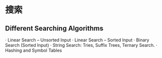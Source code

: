 # 搜索

## Different Searching Algorithms

· Linear Search – Unsorted Input
· Linear Search – Sorted Input
· Binary Search (Sorted Input)
· String Search: Tries, Suffix Trees, Ternary Search.
· Hashing and Symbol Tables
